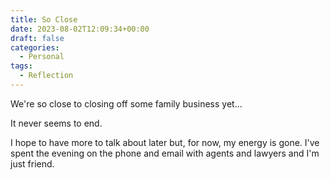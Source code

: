 ```yaml
---
title: So Close
date: 2023-08-02T12:09:34+00:00
draft: false
categories:
  - Personal
tags:
  - Reflection
---
```


We're so close to closing off some family business yet...

It never seems to end.

I hope to have more to talk about later but, for now, my energy is gone. I've spent the evening on the phone and email with agents and lawyers and I'm just friend.